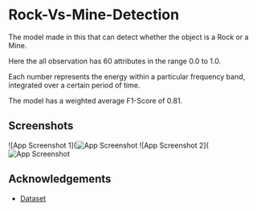 # Rock-Vs-Mine-Detection


The model made in this that can detect whether the object is a Rock or a Mine.

Here the all observation has 60 attributes in the range 0.0 to 1.0. 

Each number represents the energy within a particular frequency band, integrated over a certain period of time.

The model has a weighted average F1-Score of 0.81.



## Screenshots

![App Screenshot 1](![App Screenshot](https://github.com/vivek-2567/Rock-Vs-Mine-Detection/blob/main/App1.png)
![App Screenshot 2](![App Screenshot](https://github.com/vivek-2567/Rock-Vs-Mine-Detection/blob/main/App2.png)




## Acknowledgements

 - [Dataset](https://archive.ics.uci.edu/ml/datasets/connectionist+bench+(sonar,+mines+vs.+rocks))


